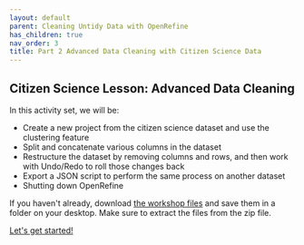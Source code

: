 ```yaml
---
layout: default
parent: Cleaning Untidy Data with OpenRefine
has_children: true
nav_order: 3
title: Part 2 Advanced Data Cleaning with Citizen Science Data
---
```


## Citizen Science Lesson: Advanced Data Cleaning

In this activity set, we will be:

* Create a new project from the citizen science dataset and use the clustering feature
* Split and concatenate various columns in the dataset
* Restructure the dataset by removing columns and rows, and then work with Undo/Redo to roll those changes back
* Export a JSON script to perform the same process on another dataset
* Shutting down OpenRefine

If you haven't already, download [the workshop files](https://github.com/cmu-lib/portfolio_workshop/blob/main/OpenRefine_Materials/files/20201001_OpenRefine_Workshop_files.zip?raw=true) and save them in a folder on your desktop. Make sure to extract the files from the zip file.

[Let's get started!](https://cmu-lib.github.io/portfolio_workshop/OpenRefine_Materials/pt2_citizen_science/02_clustering.html)

